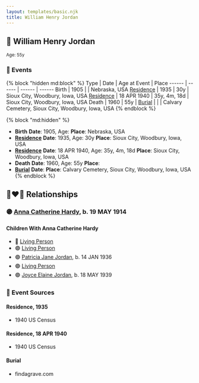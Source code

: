 ```yaml
---
layout: templates/basic.njk
title: William Henry Jordan
---
```

## 🔵 William Henry Jordan
<small>Age: 55y</small>


### 📆 Events

{% block "hidden md:block" %}
Type | Date | Age at Event | Place
------ | ------ | ------ | ------
Birth | 1905 |  | Nebraska, USA
[Residence](#event-event-0) | 1935 | 30y | Sioux City, Woodbury, Iowa, USA
[Residence](#event-event-1) | 18 APR 1940 | 35y, 4m, 18d | Sioux City, Woodbury, Iowa, USA
Death | 1960 | 55y |
[Burial](#event-event-6) |  |  | Calvary Cemetery, Sioux City, Woodbury, Iowa, USA
{% endblock %}

{% block "md:hidden" %}
- **Birth**
**Date**: 1905, Age:
**Place**: Nebraska, USA
- **[Residence](#event-event-0)**
**Date**: 1935, Age: 30y
**Place**: Sioux City, Woodbury, Iowa, USA
- **[Residence](#event-event-1)**
**Date**: 18 APR 1940, Age: 35y, 4m, 18d
**Place**: Sioux City, Woodbury, Iowa, USA
- **Death**
**Date**: 1960, Age: 55y
**Place**:
- **[Burial](#event-event-6)**
**Date**:
**Place**: Calvary Cemetery, Sioux City, Woodbury, Iowa, USA
{% endblock %}

## 👩‍❤️‍👨 Relationships

### 🟣 [Anna Catherine Hardy](/people/2/25919759), b. 19 MAY 1914

#### Children With Anna Catherine Hardy
* 🔵 [Living Person](/people/7/71455712)
* 🟣 [Living Person](/people/8/81156064)
* 🟣 [Patricia Jane Jordan](/people/8/8578400), b. 14 JAN 1936
* 🟣 [Living Person](/people/1/16458922)
* 🟣 [Joyce Elaine Jordan](/people/8/86240475), b. 18 MAY 1939
### 📰 Event Sources

#### <a id="event-event-0"></a> Residence, 1935
* 1940 US Census

#### <a id="event-event-1"></a> Residence, 18 APR 1940
* 1940 US Census

#### <a id="event-event-6"></a> Burial
* findagrave.com
